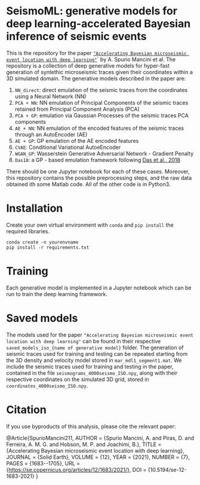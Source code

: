 # SeismoML: generative models for deep learning-accelerated Bayesian inference of seismic events

This is the repository for the paper [`"Accelerating Bayesian microseismic event location with deep learning"`](https://se.copernicus.org/articles/12/1683/2021/)` by A. Spurio Mancini et al. The repository is a collection of deep generative models for hyper-fast generation of syntethic microseismic traces given their coordinates within a 3D simulated domain. The generative models described in the paper are:

1) `NN_direct`: direct emulation of the seismic traces from the coordinates using a Neural Network (NN)
2) `PCA + NN`: NN emulation of Principal Components of the seismic traces retained from Principal Component Analysis (PCA) 
3) `PCA + GP`: emulation via Gaussian Processes of the seismic traces PCA components
4) `AE + NN`: NN emulation of the encoded features of the seismic traces through an AutoEncoder (AE)
5) `AE + GP`: GP emulation of the AE encoded features
6) `CVAE`: Conditional Variational AutoeEncoder
7) `WGAN_GP`: Wasserstein Generative Adversarial Network - Gradient Penalty
8) `Das18`: a GP - based emulation framework following [Das et al., 2018](https://academic.oup.com/gji/article/215/2/1257/5056164)

There should be one Jupyter notebook for each of these cases. Moreover, this repository contains the possible preprocessing steps, and the raw data obtained ith some Matlab code.
All of the other code is in Python3. 


# Installation

Create your own virtual environment with `conda` and `pip install` the required libraries.

    conda create -n yourenvname
    pip install -r requirements.txt


# Training

Each generative model is implemented in a Jupyter notebook which can be run to train the deep learning framework. 

# Saved models

The models used for the paper `"Accelerating Bayesian microseismic event location with deep learning"` can be found in their respective `saved_models_iso_{name of generative model}` folder. The generation of seismic traces used for training and testing can be repeated starting from the 3D density and velocity model stored in `mar_mdl1_segment1.mat`. We include the seismic traces used for training and testing in the paper, contained in the file `seismograms_4000seismo_ISO.npy`, along with their respective coordinates on the simulated 3D grid, stored in `coordinates_4000seismo_ISO.npy`.

# Citation

If you use byproducts of this analysis, please cite the relevant paper:
   
  @Article{SpurioMancini211,
  AUTHOR = {Spurio Mancini, A. and Piras, D. and Ferreira, A. M. G. and Hobson, M. P. and Joachimi, B.},
  TITLE = {Accelerating Bayesian microseismic event location with deep learning},
  JOURNAL = {Solid Earth},
  VOLUME = {12},
  YEAR = {2021},
  NUMBER = {7},
  PAGES = {1683--1705},
  URL = {https://se.copernicus.org/articles/12/1683/2021/},
  DOI = {10.5194/se-12-1683-2021}
  }
